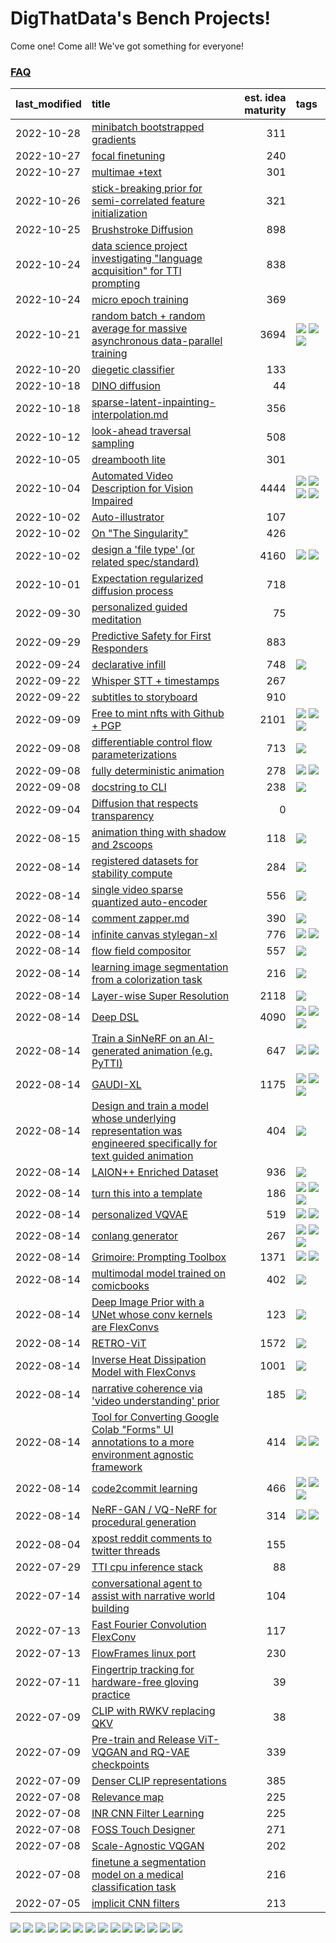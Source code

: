 # DigThatData's Bench Projects!

Come one! Come all! We've got something for everyone!

### [FAQ](https://github.com/dmarx/bench-warmers/blob/main/FAQ.md)

|last_modified|title|est. idea maturity|tags
|:---|:---|---:|:---|
|2022-10-28|[minibatch bootstrapped gradients](minibatch-bootstrapped-gradients.md)|311||
|2022-10-27|[focal finetuning](focal_finetuning.md)|240||
|2022-10-27|[multimae +text](multimae_w_text.md)|301||
|2022-10-26|[stick-breaking prior for semi-correlated feature initialization](stickbreaking-init.md)|321||
|2022-10-25|[Brushstroke Diffusion](brushstroke-diffusion.md)|898||
|2022-10-24|[data science project investigating "language acquisition" for TTI prompting](tti_language_aqcuisition.md)|838||
|2022-10-24|[micro epoch training](micro-epoch.md)|369||
|2022-10-21|[random batch + random average for massive asynchronous data-parallel training](async-evolutionary-ddp.md)|3694|![](https://img.shields.io/badge/tag-experimental-25a9f1) ![](https://img.shields.io/badge/tag-foundation-c5d714) ![](https://img.shields.io/badge/tag-tooling-9bf4b7)|
|2022-10-20|[diegetic classifier](diegetic-classifier.md)|133||
|2022-10-18|[DINO diffusion](DINO-diffusion.md)|44||
|2022-10-18|[sparse-latent-inpainting-interpolation.md](sparse-latent-inpainting-interpolation.md)|356||
|2022-10-12|[look-ahead traversal sampling](look-ahead-traversal-sampling.md)|508||
|2022-10-05|[dreambooth lite](dreambooth-lite.md)|301||
|2022-10-04|[Automated Video Description for Vision Impaired](automated-video-description.md)|4444|![](https://img.shields.io/badge/tag-accessibility-72fcc) ![](https://img.shields.io/badge/tag-dataset-473080) ![](https://img.shields.io/badge/tag-foundation-c5d714) ![](https://img.shields.io/badge/tag-publicgood-84f8cf)|
|2022-10-02|[Auto-illustrator](auto-illustrator.md)|107||
|2022-10-02|[On "The Singularity"](alternative-perspective-on-the-singularity.md)|426||
|2022-10-02|[design a 'file type' (or related spec/standard)](filetype-for-ai-art-and-animation.md)|4160|![](https://img.shields.io/badge/tag-animation-0fcaa) ![](https://img.shields.io/badge/tag-tooling-9bf4b7)|
|2022-10-01|[Expectation regularized diffusion process](expectation-regularized-diffusion.md)|718||
|2022-09-30|[personalized guided meditation](personalized-guided-meditation.md)|75||
|2022-09-29|[Predictive Safety for First Responders](safety-officer.md)|883||
|2022-09-24|[declarative infill](declarative-infill.md)|748|![](https://img.shields.io/badge/tag-experimental-25a9f1)|
|2022-09-22|[Whisper STT + timestamps](whisper-stt-plus-timestamps.md)|267||
|2022-09-22|[subtitles to storyboard](subtitles-to-storyboard.md)|910||
|2022-09-09|[Free to mint nfts with Github + PGP](free-to-mint-nfts_git_plus_pgp.md)|2101|![](https://img.shields.io/badge/tag-publicgood-84f8cf) ![](https://img.shields.io/badge/tag-tooling-9bf4b7) ![](https://img.shields.io/badge/tag-wip-a168f4)|
|2022-09-08|[differentiable control flow parameterizations](differentiable-control-flow-parameterizations.md)|713|![](https://img.shields.io/badge/tag-experimental-25a9f1)|
|2022-09-08|[fully deterministic animation](fully-deterministic-animation.md)|278|![](https://img.shields.io/badge/tag-animation-0fcaa) ![](https://img.shields.io/badge/tag-experimental-25a9f1)|
|2022-09-08|[docstring to CLI](docstring-to-cli.md)|238|![](https://img.shields.io/badge/tag-tooling-9bf4b7)|
|2022-09-04|[Diffusion that respects transparency](diffusion-that-respects-transparency.md)|0||
|2022-08-15|[animation thing with shadow and 2scoops](shadow-and2scoops-animation-thing.md)|118|![](https://img.shields.io/badge/tag-animation-0fcaa)|
|2022-08-14|[registered datasets for stability compute](registered-datasets-for-sstability-compute.md)|284|![](https://img.shields.io/badge/tag-stability-33b5de)|
|2022-08-14|[single video sparse quantized auto-encoder](single_video_sparse_quantized_auto-encoder.md)|556|![](https://img.shields.io/badge/tag-animation-0fcaa)|
|2022-08-14|[comment zapper.md](comment-zapper.md)|390|![](https://img.shields.io/badge/tag-tooling-9bf4b7)|
|2022-08-14|[infinite canvas stylegan-xl](infinite-canvas-stylegan-xl.md)|776|![](https://img.shields.io/badge/tag-animation-0fcaa) ![](https://img.shields.io/badge/tag-experimental-25a9f1)|
|2022-08-14|[flow field compositor](flow-field-compositor.md)|557|![](https://img.shields.io/badge/tag-tooling-9bf4b7)|
|2022-08-14|[learning image segmentation from a colorization task](learning_image_segmentation_from_a_colorization_task.md)|216|![](https://img.shields.io/badge/tag-experimental-25a9f1)|
|2022-08-14|[Layer-wise Super Resolution](layerwise-and-objectwise-inpainting-and-super-resolution.md)|2118|![](https://img.shields.io/badge/tag-experimental-25a9f1)|
|2022-08-14|[Deep DSL](multistage-unsupervised-deep-DSL-learning-from-prompts-data.md)|4090|![](https://img.shields.io/badge/tag-experimental-25a9f1) ![](https://img.shields.io/badge/tag-prompting-e2851f) ![](https://img.shields.io/badge/tag-tooling-9bf4b7)|
|2022-08-14|[Train a SinNeRF on an AI-generated animation (e.g. PyTTI)](train_a_SinNeRF_on_a_pytti_animation.md)|647|![](https://img.shields.io/badge/tag-animation-0fcaa) ![](https://img.shields.io/badge/tag-nerf-4b9e32)|
|2022-08-14|[GAUDI-XL](gaudi-xl.md)|1175|![](https://img.shields.io/badge/tag-animation-0fcaa) ![](https://img.shields.io/badge/tag-experimental-25a9f1) ![](https://img.shields.io/badge/tag-foundation-c5d714)|
|2022-08-14|[Design and train a model whose underlying representation was engineered specifically for text guided animation](image-model-designed-for-clip-guided-animation.md)|404|![](https://img.shields.io/badge/tag-animation-0fcaa)|
|2022-08-14|[LAION++ Enriched Dataset](laion-plus-plus.md)|936|![](https://img.shields.io/badge/tag-dataset-473080)|
|2022-08-14|[turn this into a template](benchwarmers-template.md)|186|![](https://img.shields.io/badge/tag-meta-7ca620) ![](https://img.shields.io/badge/tag-tooling-9bf4b7) ![](https://img.shields.io/badge/tag-wip-a168f4)|
|2022-08-14|[personalized VQVAE](personalized-vqvae.md)|519|![](https://img.shields.io/badge/tag-experimental-25a9f1) ![](https://img.shields.io/badge/tag-tooling-9bf4b7)|
|2022-08-14|[conlang generator](conlang_lm.md)|267|![](https://img.shields.io/badge/tag-carp-6f4790) ![](https://img.shields.io/badge/tag-dataset-473080) ![](https://img.shields.io/badge/tag-experimental-25a9f1)|
|2022-08-14|[Grimoire: Prompting Toolbox](grimoire.md)|1371|![](https://img.shields.io/badge/tag-prompting-e2851f) ![](https://img.shields.io/badge/tag-tooling-9bf4b7)|
|2022-08-14|[multimodal model trained on comicbooks](multimodal-model-trained-on-comicbooks.md)|402|![](https://img.shields.io/badge/tag-foundation-c5d714)|
|2022-08-14|[Deep Image Prior with a UNet whose conv kernels are FlexConvs](FlexConv_DIP.md)|123|![](https://img.shields.io/badge/tag-experimental-25a9f1)|
|2022-08-14|[RETRO-ViT](RETRO-ViT.md)|1572|![](https://img.shields.io/badge/tag-experimental-25a9f1)|
|2022-08-14|[Inverse Heat Dissipation Model with FlexConvs](IHDM_with_FlexConvs.md)|1001|![](https://img.shields.io/badge/tag-experimental-25a9f1)|
|2022-08-14|[narrative coherence via 'video understanding' prior](narrative_coherence_via_video_understanding_prior.md)|185|![](https://img.shields.io/badge/tag-animation-0fcaa)|
|2022-08-14|[Tool for Converting Google Colab "Forms" UI annotations to a more environment agnostic framework](colab-ui-converter.md)|414|![](https://img.shields.io/badge/tag-colab-61717a) ![](https://img.shields.io/badge/tag-tooling-9bf4b7)|
|2022-08-14|[code2commit learning](code2commit-learning.md)|466|![](https://img.shields.io/badge/tag-carp-6f4790) ![](https://img.shields.io/badge/tag-experimental-25a9f1) ![](https://img.shields.io/badge/tag-foundation-c5d714)|
|2022-08-14|[NeRF-GAN / VQ-NeRF for procedural generation](nerf-gan.md)|314|![](https://img.shields.io/badge/tag-animation-0fcaa) ![](https://img.shields.io/badge/tag-nerf-4b9e32)|
|2022-08-04|[xpost reddit comments to twitter threads](reddit2twitter.md)|155||
|2022-07-29|[TTI cpu inference stack](TTI-cpu-inference-stack.md)|88||
|2022-07-14|[conversational agent to assist with narrative world building](world-building-agent.md)|104||
|2022-07-13|[Fast Fourier Convolution FlexConv](FFC-Flexconv.md)|117||
|2022-07-13|[FlowFrames linux port](flowframes-linux-port.md)|230||
|2022-07-11|[Fingertrip tracking for hardware-free gloving practice](fingertrip_tracking_for_hardware_free_gloveing_practice.md)|39||
|2022-07-09|[CLIP with RWKV replacing QKV](RWKV-CLIP.md)|38||
|2022-07-09|[Pre-train and Release ViT-VQGAN and RQ-VAE checkpoints](pretrained_vit-vqgan_checkpoints.md)|339||
|2022-07-09|[Denser CLIP representations](denser-CLIP.md)|385||
|2022-07-08|[Relevance map](Relevance_map.md)|225||
|2022-07-08|[INR CNN Filter Learning](INR_CNN_filter_learning.md)|225||
|2022-07-08|[FOSS Touch Designer](FOSS_touch_designer.md)|271||
|2022-07-08|[Scale-Agnostic VQGAN](scale-agnostic_VQGAN.md)|202||
|2022-07-08|[finetune a segmentation model on a medical classification task](finetune_a_segmentation_model_on_a_medical_classification_task.md)|216||
|2022-07-05|[implicit CNN filters](implicit-cnn-filters.md)|213||

![](https://img.shields.io/badge/tag-foundation-c5d714) ![](https://img.shields.io/badge/tag-publicgood-84f8cf) ![](https://img.shields.io/badge/tag-tooling-9bf4b7) ![](https://img.shields.io/badge/tag-carp-6f4790) ![](https://img.shields.io/badge/tag-dataset-473080) ![](https://img.shields.io/badge/tag-nerf-4b9e32) ![](https://img.shields.io/badge/tag-experimental-25a9f1) ![](https://img.shields.io/badge/tag-stability-33b5de) ![](https://img.shields.io/badge/tag-wip-a168f4) ![](https://img.shields.io/badge/tag-prompting-e2851f) ![](https://img.shields.io/badge/tag-accessibility-72fcc) ![](https://img.shields.io/badge/tag-animation-0fcaa) ![](https://img.shields.io/badge/tag-meta-7ca620) ![](https://img.shields.io/badge/tag-colab-61717a)
